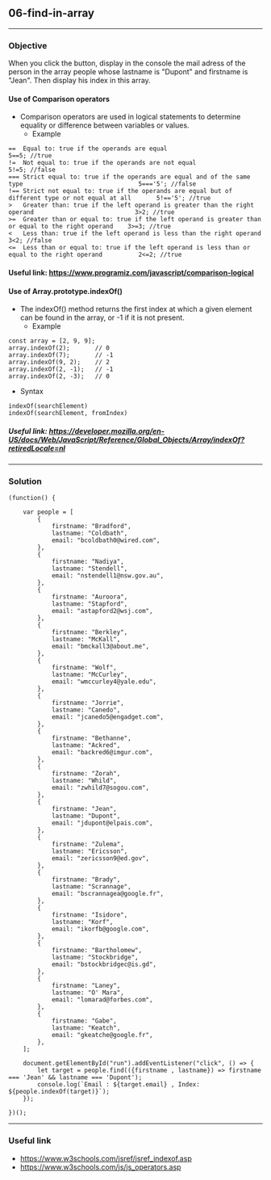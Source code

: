 ## 06-find-in-array

---
### Objective
When you click the button, display in the console the mail adress of the person in the array people whose lastname is "Dupont" and firstname is "Jean". Then display his index in this array.

#### Use of Comparison operators
* Comparison operators are used in logical statements to determine equality or difference between variables or values.
  * Example
````
==	Equal to: true if the operands are equal	                                                        5==5; //true
!=	Not equal to: true if the operands are not equal	                                                5!=5; //false
===	Strict equal to: true if the operands are equal and of the same type	                            5==='5'; //false
!==	Strict not equal to: true if the operands are equal but of different type or not equal at all	    5!=='5'; //true
>	Greater than: true if the left operand is greater than the right operand	                        3>2; //true
>=	Greater than or equal to: true if the left operand is greater than or equal to the right operand	3>=3; //true
<	Less than: true if the left operand is less than the right operand	                                3<2; //false
<=	Less than or equal to: true if the left operand is less than or equal to the right operand	        2<=2; //true
````
#### Useful link: https://www.programiz.com/javascript/comparison-logical

#### Use of Array.prototype.indexOf()
* The indexOf() method returns the first index at which a given element can be found in the array, or -1 if it is not present.
  * Example
````
const array = [2, 9, 9];
array.indexOf(2);       // 0
array.indexOf(7);       // -1
array.indexOf(9, 2);    // 2
array.indexOf(2, -1);   // -1
array.indexOf(2, -3);   // 0
````
* Syntax
````
indexOf(searchElement)
indexOf(searchElement, fromIndex)
````
##### Useful link: https://developer.mozilla.org/en-US/docs/Web/JavaScript/Reference/Global_Objects/Array/indexOf?retiredLocale=nl

---
### Solution
````
(function() {

    var people = [
        {
            firstname: "Bradford",
            lastname: "Coldbath",
            email: "bcoldbath0@wired.com",
        },
        {
            firstname: "Nadiya",
            lastname: "Stendell",
            email: "nstendell1@nsw.gov.au",
        },
        {
            firstname: "Auroora",
            lastname: "Stapford",
            email: "astapford2@wsj.com",
        },
        {
            firstname: "Berkley",
            lastname: "McKall",
            email: "bmckall3@about.me",
        },
        {
            firstname: "Wolf",
            lastname: "McCurley",
            email: "wmccurley4@yale.edu",
        },
        {
            firstname: "Jorrie",
            lastname: "Canedo",
            email: "jcanedo5@engadget.com",
        },
        {
            firstname: "Bethanne",
            lastname: "Ackred",
            email: "backred6@imgur.com",
        },
        {
            firstname: "Zorah",
            lastname: "Whild",
            email: "zwhild7@sogou.com",
        },
        {
            firstname: "Jean",
            lastname: "Dupont",
            email: "jdupont@elpais.com",
        },
        {
            firstname: "Zulema",
            lastname: "Ericsson",
            email: "zericsson9@ed.gov",
        },
        {
            firstname: "Brady",
            lastname: "Scrannage",
            email: "bscrannagea@google.fr",
        },
        {
            firstname: "Isidore",
            lastname: "Korf",
            email: "ikorfb@google.com",
        },
        {
            firstname: "Bartholomew",
            lastname: "Stockbridge",
            email: "bstockbridgec@is.gd",
        },
        {
            firstname: "Laney",
            lastname: "O' Mara",
            email: "lomarad@forbes.com",
        },
        {
            firstname: "Gabe",
            lastname: "Keatch",
            email: "gkeatche@google.fr",
        },
    ];

    document.getElementById("run").addEventListener("click", () => {
        let target = people.find(({firstname , lastname}) => firstname === 'Jean' && lastname === 'Dupont');
        console.log(`Email : ${target.email} , Index: ${people.indexOf(target)}`);
    });

})();
````
---
### Useful link
* https://www.w3schools.com/jsref/jsref_indexof.asp
* https://www.w3schools.com/js/js_operators.asp
